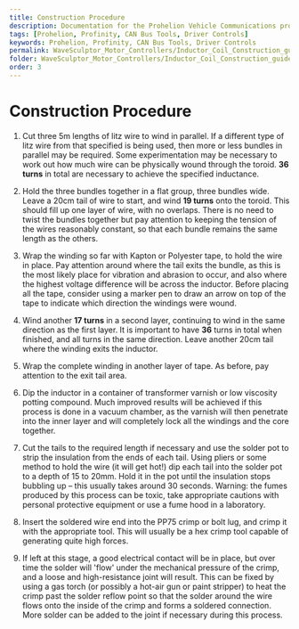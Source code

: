 ```yaml
---
title: Construction Procedure
description: Documentation for the Prohelion Vehicle Communications protocol
tags: [Prohelion, Profinity, CAN Bus Tools, Driver Controls]
keywords: Prohelion, Profinity, CAN Bus Tools, Driver Controls
permalink: WaveSculptor_Motor_Controllers/Inductor_Coil_Construction_guide/Construction_procedure.html
folder: WaveSculptor_Motor_Controllers/Inductor_Coil_Construction_guide
order: 3
---
```


# Construction Procedure

1.	Cut three 5m lengths of litz wire to wind in parallel.  If a different type of litz wire from that specified is being used, then more or less bundles in parallel may be required.  Some experimentation may be necessary to work out how much wire can be physically wound through the toroid.  <strong>36 turns</strong> in total are necessary to achieve the specified inductance.

2.	Hold the three bundles together in a flat group, three bundles wide. Leave a 20cm tail of wire to start, and wind <strong>19 turns</strong> onto the toroid.  This should fill up one layer of wire, with no overlaps.  There is no need to twist the bundles together but pay attention to keeping the tension of the wires reasonably constant, so that each bundle remains the same length as the others.  

3.	Wrap the winding so far with Kapton or Polyester tape, to hold the wire in place.  Pay attention around where the tail exits the bundle, as this is the most likely place for vibration and abrasion to occur, and also where the highest voltage difference will be across the inductor.  Before placing all the tape, consider using a marker pen to draw an arrow on top of the tape to indicate which direction the windings were wound.

4.	Wind another <strong>17 turns</strong> in a second layer, continuing to wind in the same direction as the first layer.  It is important to have <strong>36</strong> turns in total when finished, and all turns in the same direction.  Leave another 20cm tail where the winding exits the inductor.

5.	Wrap the complete winding in another layer of tape.  As before, pay attention to the exit tail area.

6.	Dip the inductor in a container of transformer varnish or low viscosity potting compound.  Much improved results will be achieved if this process is done in a vacuum chamber, as the varnish will then penetrate into the inner layer and will completely lock all the windings and the core together.  

7.	Cut the tails to the required length if necessary and use the solder pot to strip the insulation from the ends of each tail.  Using pliers or some method to hold the wire (it will get hot!) dip each tail into the solder pot to a depth of 15 to 20mm.  Hold it in the pot until the insulation stops bubbling up – this usually takes around 30 seconds. Warning: the fumes produced by this process can be toxic, take appropriate cautions with personal protective equipment or use a fume hood in a laboratory.

8.	Insert the soldered wire end into the PP75 crimp or bolt lug, and crimp it with the appropriate tool. This will usually be a hex crimp tool capable of generating quite high forces.

9.	If left at this stage, a good electrical contact will be in place, but over time the solder will 'flow' under the mechanical pressure of the crimp, and a loose and high-resistance joint will result.  This can be fixed by using a gas torch (or possibly a hot-air gun or paint stripper) to heat the crimp past the solder reflow point so that the solder around the wire flows onto the inside of the crimp and forms a soldered connection.  More solder can be added to the joint if necessary during this process.

